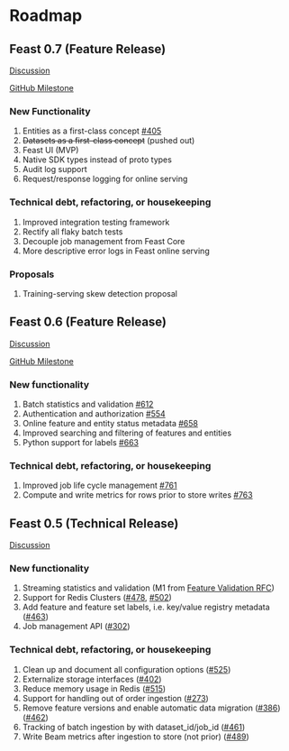 # Roadmap

## Feast 0.7 \(Feature Release\)

[Discussion](https://github.com/feast-dev/feast/issues/834)

[GitHub Milestone](https://github.com/feast-dev/feast/milestone/4)

### **New Functionality**

1. Entities as a first-class concept [\#405](https://github.com/feast-dev/feast/issues/405)
2. ~~Datasets as a first-class concept~~ \(pushed out\)
3. Feast UI \(MVP\)
4. Native SDK types instead of proto types
5. Audit log support
6. Request/response logging for online serving

### **Technical debt, refactoring, or housekeeping**

1. Improved integration testing framework
2. Rectify all flaky batch tests
3. Decouple job management from Feast Core
4. More descriptive error logs in Feast online serving

### **Proposals**

1. Training-serving skew detection proposal

## Feast 0.6 \(Feature Release\)

[Discussion](https://github.com/feast-dev/feast/issues/767)

[GitHub Milestone](https://github.com/feast-dev/feast/milestone/3)

### New functionality

1. Batch statistics and validation [\#612](https://github.com/feast-dev/feast/pull/612)
2. Authentication and authorization [\#554](https://github.com/feast-dev/feast/pull/554)
3. Online feature and entity status metadata [\#658](https://github.com/feast-dev/feast/pull/658)
4. Improved searching and filtering of features and entities 
5. Python support for labels [\#663](https://github.com/feast-dev/feast/issues/663)

### Technical debt, refactoring, or housekeeping

1. Improved job life cycle management [\#761](https://github.com/feast-dev/feast/issues/761)
2. Compute and write metrics for rows prior to store writes [\#763](https://github.com/feast-dev/feast/pull/763) 

## Feast 0.5 \(Technical Release\)

[Discussion](https://github.com/gojek/feast/issues/527)

### New functionality

1. Streaming statistics and validation \(M1 from [Feature Validation RFC](https://docs.google.com/document/d/1TPmd7r4mniL9Y-V_glZaWNo5LMXLshEAUpYsohojZ-8/edit)\)
2. Support for Redis Clusters \([\#478](https://github.com/gojek/feast/issues/478), [\#502](https://github.com/gojek/feast/issues/502)\)
3. Add feature and feature set labels, i.e. key/value registry metadata \([\#463](https://github.com/gojek/feast/issues/463)\)
4. Job management API  \([\#302](https://github.com/gojek/feast/issues/302)\)

### Technical debt, refactoring, or housekeeping

1. Clean up and document all configuration options \([\#525](https://github.com/gojek/feast/issues/525)\)
2. Externalize storage interfaces \([\#402](https://github.com/gojek/feast/issues/402)\)
3. Reduce memory usage in Redis \([\#515](https://github.com/gojek/feast/issues/515)\)
4. Support for handling out of order ingestion \([\#273](https://github.com/gojek/feast/issues/273)\)
5. Remove feature versions and enable automatic data migration \([\#386](https://github.com/gojek/feast/issues/386)\) \([\#462](https://github.com/gojek/feast/issues/462)\)
6. Tracking of batch ingestion by with dataset\_id/job\_id \([\#461](https://github.com/gojek/feast/issues/461)\)
7. Write Beam metrics after ingestion to store \(not prior\) \([\#489](https://github.com/gojek/feast/issues/489)\)

